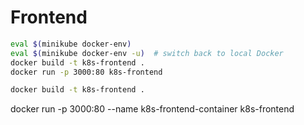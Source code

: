 # Frontend 

```bash
eval $(minikube docker-env)
eval $(minikube docker-env -u)  # switch back to local Docker
docker build -t k8s-frontend .
docker run -p 3000:80 k8s-frontend

```

```bash
docker build -t k8s-frontend .
```


docker run -p 3000:80 --name k8s-frontend-container k8s-frontend